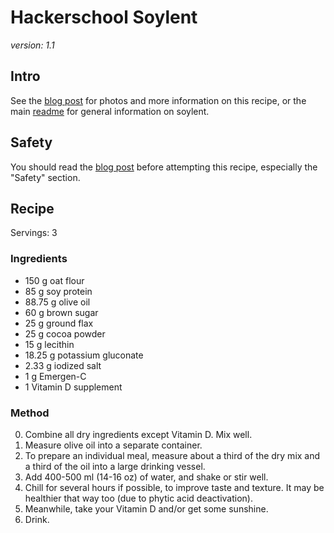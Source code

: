 # Hackerschool Soylent

_version: 1.1_

## Intro

See the [blog post](http://www.cookingfor20.com/2013/06/18/hacker-school-soylent-recipe/) for photos and more information on this recipe, or the main [readme](https://github.com/zda/soylent/blob/master/README.md) for general information on soylent.

## Safety

You should read the [blog post](http://www.cookingfor20.com/2013/06/18/hacker-school-soylent-recipe/) before attempting this recipe, especially the "Safety" section.

## Recipe

Servings: 3

### Ingredients

* 150 g oat flour
* 85 g soy protein
* 88.75 g olive oil
* 60 g brown sugar
* 25 g ground flax
* 25 g cocoa powder
* 15 g lecithin
* 18.25 g potassium gluconate
* 2.33 g iodized salt
* 1 g Emergen-C
* 1 Vitamin D supplement

### Method

0. Combine all dry ingredients except Vitamin D. Mix well.
0. Measure olive oil into a separate container.
0. To prepare an individual meal, measure about a third of the dry mix and a third of the oil into a large drinking vessel.
0. Add 400-500 ml (14-16 oz) of water, and shake or stir well.
0. Chill for several hours if possible, to improve taste and texture. It may be healthier that way too (due to phytic acid deactivation).
0. Meanwhile, take your Vitamin D and/or get some sunshine.
0. Drink.
